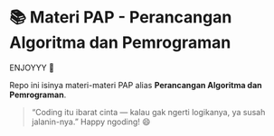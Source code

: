 # 📚 Materi PAP - Perancangan Algoritma dan Pemrograman

ENJOYYY 🎉

Repo ini isinya materi-materi PAP alias **Perancangan Algoritma dan Pemrograman**.  

> “Coding itu ibarat cinta — kalau gak ngerti logikanya, ya susah jalanin-nya.”
Happy ngoding! 😄
